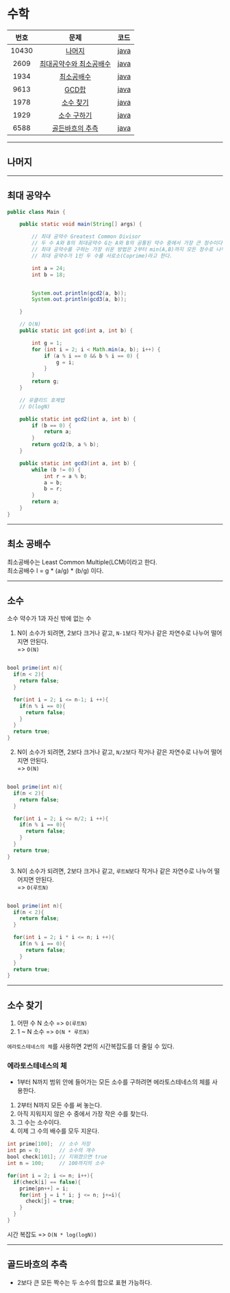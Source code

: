 # 수학

| 번호 | 문제 | 코드 |
|:---:|:---:|:---|
| 10430 | [나머지](https://www.acmicpc.net/problem/10430) | [java](https://github.com/hwlee9505/Algorithm/blob/master/boj/10430.java) |
| 2609 | [최대공약수와 최소공배수](https://www.acmicpc.net/problem/2609) | [java](https://github.com/hwlee9505/Algorithm/blob/master/boj/2609.java) |
| 1934 | [최소공배수](https://www.acmicpc.net/problem/1934) | [java](https://github.com/hwlee9505/Algorithm/blob/master/boj/1934.java) |
| 9613 | [GCD합](https://www.acmicpc.net/problem/9613) | [java](https://github.com/hwlee9505/Algorithm/blob/master/boj/9613.java) |
| 1978 | [소수 찾기](https://www.acmicpc.net/problem/1978) | [java](https://github.com/hwlee9505/Algorithm/blob/master/boj/1978.java) |
| 1929 | [소수 구하기](https://www.acmicpc.net/problem/1929) | [java](https://github.com/hwlee9505/Algorithm/blob/master/boj/1929.java) | 
| 6588 | [골든바흐의 추측](https://www.acmicpc.net/problem/6588) | [java](https://github.com/hwlee9505/Algorithm/blob/master/boj/6588.java) |
---

## 나머지

---

## 최대 공약수

```java
public class Main {

    public static void main(String[] args) {

        // 최대 공약수 Greatest Common Divisor
        // 두 수 A와 B의 최대공약수 G는 A와 B의 공통된 약수 중에서 가장 큰 정수이다.
        // 최대 공약수를 구하는 가장 쉬운 방법은 2부터 min(A,B)까지 모든 정수로 나누어 보는 방법
        // 최대 공약수가 1인 두 수를 서로소(Coprime)라고 한다.

        int a = 24;
        int b = 18;


        System.out.println(gcd2(a, b));
        System.out.println(gcd3(a, b));

    }

    // O(N)
    public static int gcd(int a, int b) {

        int g = 1;
        for (int i = 2; i < Math.min(a, b); i++) {
            if (a % i == 0 && b % i == 0) {
                g = i;
            }
        }
        return g;
    }

    // 유클리드 호제법
    // O(logN)

    public static int gcd2(int a, int b) {
        if (b == 0) {
            return a;
        }
        return gcd2(b, a % b);
    }

    public static int gcd3(int a, int b) {
        while (b != 0) {
            int r = a % b;
            a = b;
            b = r;
        }
        return a;
    }
}
```

---

## 최소 공배수

최소공배수는 Least Common Multiple(LCM)이라고 한다.  
최소공배수 l = g * (a/g) * (b/g) 이다.  

---

## 소수

소수 약수가 1과 자신 밖에 없는 수  
1. N이 소수가 되려면, 2보다 크거나 같고, `N-1`보다 작거나 같은 자연수로 나누어 떨어지면 안된다.  
=> `O(N)`  

```java

bool prime(int n){
  if(n < 2){
    return false;
  }

  for(int i = 2; i <= n-1; i ++){
    if(n % i == 0){
      return false;
    }
  }
  return true;
}

```

2. N이 소수가 되려면, 2보다 크거나 같고, `N/2`보다 작거나 같은 자연수로 나누어 떨어지면 안된다.  
=> `O(N)`  

```java

bool prime(int n){
  if(n < 2){
    return false;
  }

  for(int i = 2; i <= n/2; i ++){
    if(n % i == 0){
      return false;
    }
  }
  return true;
}

```

3. N이 소수가 되려면, 2보다 크거나 같고, `루트N`보다 작거나 같은 자연수로 나누어 떨어지면 안된다.  
=> `O(루트N)`  

```java

bool prime(int n){
  if(n < 2){
    return false;
  }

  for(int i = 2; i * i <= n; i ++){
    if(n % i == 0){
      return false;
    }
  }
  return true;
}

```

---

## 소수 찾기

1. 어떤 수 N 소수 => `O(루트N)`
2. 1 ~ N 소수 => `O(N * 루트N)`

`에라토스테네스의 체`를 사용하면 2번의 시간복잡도를 더 줄일 수 있다.  

### 에라토스테네스의 체

* 1부터 N까지 범위 안에 들어가는 모든 소수를 구하려면 에라토스테네스의 체를 사용한다.  
1. 2부터 N까지 모든 수를 써 놓는다.  
2. 아직 지워지지 않은 수 중에서 가장 작은 수를 찾는다.  
3. 그 수는 소수이다.  
4. 이제 그 수의 배수를 모두 지운다.  

```java
int prime[100];  // 소수 저장
int pn = 0;      // 소수의 개수
bool check[101]; // 지워졌으면 true  
int n = 100;     // 100까지의 소수  

for(int i = 2; i <= n; i++){
  if(check[i] == false){
    prime[pn++] = i;
    for(int j = i * i; j <= n; j+=i){
      check[j] = true;
    }
  }
}

```
시간 복잡도 => `O(N * log(logN))`   

---

## 골드바흐의 추측  

* 2보다 큰 모든 짝수는 두 소수의 합으로 표현 가능하다.  
